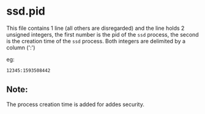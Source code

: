 # ssd.pid

This file contains 1 line (all others are disregarded) and the line holds 2 unsigned integers, the first number is the pid of the `ssd` process, the second is the creation time of the `ssd` process. Both integers are delimited by a column (':')

eg:

```sh
12345:1593508442
```

## Note:
The process creation time is added for addes security.
